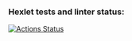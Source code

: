 ### Hexlet tests and linter status:
[![Actions Status](https://github.com/4aR1i/algorithms-project-69/actions/workflows/hexlet-check.yml/badge.svg)](https://github.com/4aR1i/algorithms-project-69/actions)